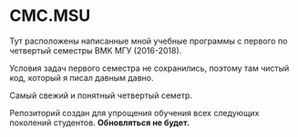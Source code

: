 # CMC.MSU

Тут расположены написанные мной учебные программы с первого по четвертый семестры ВМК МГУ (2016-2018). 

Условия задач первого семестра не сохранились, поэтому там чистый код, который я писал давным давно. 

Самый свежий и понятный четвертый семетр. 

Репозиторий создан для упрощения обучения всех следующих поколений студентов. **Обновляться не будет.**

